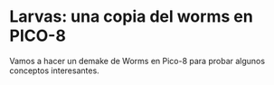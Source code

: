# Larvas: una copia del worms en PICO-8

Vamos a hacer un demake de Worms en Pico-8 para probar algunos conceptos interesantes.
